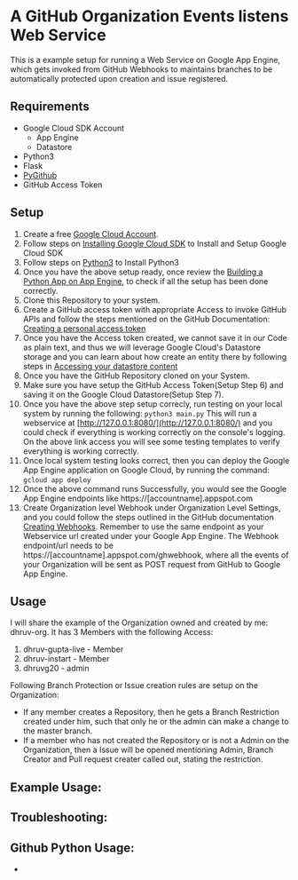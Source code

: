 # A GitHub Organization Events listens Web Service

This is a example setup for running a Web Service on Google App Engine, which gets invoked from GitHub Webhooks to maintains branches to be automatically protected upon creation and issue registered. 

## Requirements
* Google Cloud SDK Account
    * App Engine
    * Datastore
* Python3
* Flask
* [PyGithub](https://pygithub.readthedocs.io/en/latest/introduction.html)
* GitHub Access Token

## Setup
1. Create a free [Google Cloud Account](cloud.google.com/free/).
2. Follow steps on [Installing Google Cloud SDK](https://cloud.google.com/sdk/install) to Install and Setup Google Cloud SDK
3. Follow steps on [Python3](https://www.python.org/downloads/) to Install Python3
4. Once you have the above setup ready, once review the [Building a Python App on App Engine](https://cloud.google.com/appengine/docs/standard/python3/building-app), to check if all the setup has been done correctly. 
5. Clone this Repository to your system. 
6. Create a GitHub access token with appropriate Access to invoke GitHub APIs and follow the steps mentioned on the GitHub Documentation: [Creating a personal access token](https://help.github.com/en/github/authenticating-to-github/creating-a-personal-access-token-for-the-command-line)
7. Once you have the Access token created, we cannot save it in our Code as plain text, and thus we will leverage Google Cloud's Datastore storage and you can learn about how create an entity there by following steps in [Accessing your datastore content](https://cloud.google.com/datastore/docs/concepts/entities)
9. Once you have the GitHub Repository cloned on your System. 
10. Make sure you have setup the GitHub Access Token(Setup Step 6) and saving it on the Google Cloud Datastore(Setup Step 7).
11. Once you have the above step setup correcly, run testing on your local system by running the following:
```python3 main.py```
This will run a webservice at [http://127.0.0.1:8080/](http://127.0.0.1:8080/) and you could check if everything is working correctly on the console's logging. 
On the above link access you will see some testing templates to verify everything is working correctly. 
12. Once local system testing looks correct, then you can deploy the Google App Engine application on Google Cloud, by running the command:
```gcloud app deploy```
13. Once the above command runs Successfully, you would see the Google App Engine endpoints like https://[accountname].appspot.com
14. Create Organization level Webhook under Organization Level Settings, and you could follow the steps outlined in the GitHub documentation [Creating Webhooks](https://developer.github.com/webhooks/creating/). Remember to use the same endpoint as your Webservice url created under your Google App Engine. The Webhook endpoint/url needs to be https://[accountname].appspot.com/ghwebhook, where all the events of your Organization will be sent as POST request from GitHub to Google App Engine.

## Usage
I will share the example of the Organization owned and created by me: dhruv-org.
It has 3 Members with the following Access:
1. dhruv-gupta-live - Member
2. dhruv-instart - Member
3. dhruvg20 - admin

Following Branch Protection or Issue creation rules are setup on the Organization: 
* If any member creates a Repository, then he gets a Branch Restriction created under him, such that only he or the admin can make a change to the master branch. 
* If a member who has not created the Repository or is not a Admin on the Organization, then a Issue will be opened mentioning Admin, Branch Creator and Pull request creater called out, stating the restriction. 

## Example Usage: 

## Troubleshooting:

## Github Python Usage:

*
